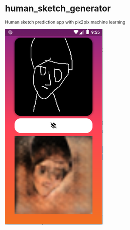 # human_sketch_generator

Human sketch prediction app with pix2pix machine learning 

![Sample Image](https://github.com/Alvinkariuki/human_sketch_generator/blob/master/sampleImage.PNG)
